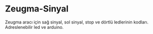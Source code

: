 # Zeugma-Sinyal
Zeugma aracı için sağ sinyal, sol sinyal, stop ve dörtlü ledlerinin kodları. Adreslenebilir led ve arduino.
